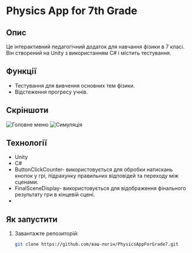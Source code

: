 # Physics App for 7th Grade

## Опис
Це інтерактивний педагогічний додаток для навчання фізики в 7 класі. Він створений на Unity з використанням C# і містить тестування.

## Функції
- Тестування для вивчення основних тем фізики.
- Відстеження прогресу учнів.

## Скріншоти
![Головне меню](screenshots/main_menu.png)
![Симуляція](screenshots/simulation.png)

## Технології
- Unity
- C#
- ButtonClickCounter- використовується для обробки натискань кнопок у грі, підрахунку правильних відповідей та переходу між сценами.
- FinalSceneDisplay- використовується для відображення фінального результату гри в кінцевій сцені.
- 

## Як запустити
1. Завантажте репозиторій:
   ```bash
   git clone https://github.com/ваш-логін/PhysicsAppForGrade7.git
